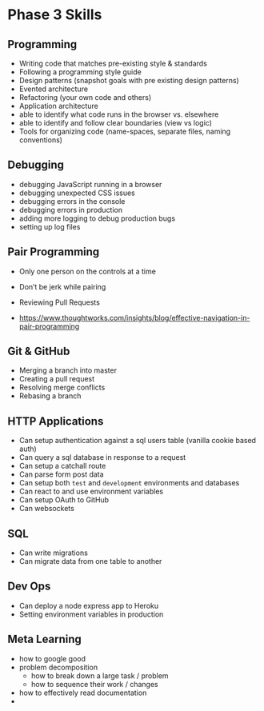 # Phase 3 Skills

## Programming

- Writing code that matches pre-existing style & standards
- Following a programming style guide
- Design patterns (snapshot goals with pre existing design patterns)
- Evented architecture
- Refactoring (your own code and others)
- Application architecture
- able to identify what code runs in the browser vs. elsewhere
- able to identify and follow clear boundaries (view vs logic)
- Tools for organizing code (name-spaces, separate files, naming conventions)

## Debugging

- debugging JavaScript running in a browser
- debugging unexpected CSS issues
- debugging errors in the console
- debugging errors in production
- adding more logging to debug production bugs
- setting up log files


## Pair Programming

- Only one person on the controls at a time
- Don’t be jerk while pairing
- Reviewing Pull Requests

- https://www.thoughtworks.com/insights/blog/effective-navigation-in-pair-programming

## Git & GitHub

- Merging a branch into master
- Creating a pull request
- Resolving merge conflicts
- Rebasing a branch

## HTTP Applications

- Can setup authentication against a sql users table (vanilla cookie based auth)
- Can query a sql database in response to a request
- Can setup a catchall route
- Can parse form post data
- Can setup both `test` and `development` environments and databases
- Can react to and use environment variables
- Can setup OAuth to GitHub
- Can websockets

## SQL

- Can write migrations
- Can migrate data from one table to another

## Dev Ops

- Can deploy a node express app to Heroku
- Setting environment variables in production


## Meta Learning

- how to google good
- problem decomposition
  - how to break down a large task / problem
  - how to sequence their work / changes
- how to effectively read documentation
-
